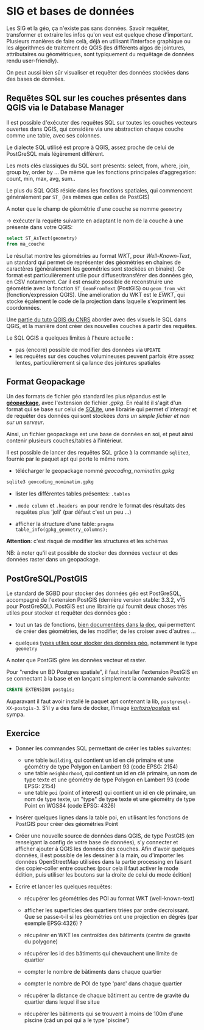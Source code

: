 # SIG et bases de données

Les SIG et la géo, ça n'existe pas sans données. Savoir requêter, transformer et extraire les infos qu'on veut est quelque chose d'important. Plusieurs manières de faire celà, déjà en utilisant l'interface graphique ou les algorithmes de traitement de QGIS (les différents algos de jointures, attributaires ou géométriques, sont typiquement du requêtage de données rendu user-friendly).

On peut aussi bien sûr visualiser et requêter des données stockées dans des bases de données.

## Requêtes SQL sur les couches présentes dans QGIS via le Database Manager

Il est possible d'exécuter des requêtes SQL sur toutes les couches vecteurs ouvertes dans QGIS, qui considère via une abstraction chaque couche comme une table, avec ses colonnes.

Le dialecte SQL utilisé est propre à QGIS, assez proche de celui de PostGreSQL mais légèrement différent.

Les mots clés classiques du SQL sont présents: select, from, where, join, group by, order by ... De même que les fonctions principales d'aggregation: count, min, max, avg, sum..

Le plus du SQL QGIS réside dans les fonctions spatiales, qui commencent généralement par `ST_` (les mêmes que celles de PostGIS)

A noter que le champ de géométrie d'une couche se nomme `geometry`

-> exécuter la requête suivante en adaptant le nom de la couche à une présente dans votre QGIS:

```sql
select ST_AsText(geometry)
from ma_couche
```

Le résultat montre les géométries au format *WKT*, pour *Well-Known-Text*, un standard qui permet de représenter des géométries en chaines de caractères (généralement les geométries sont stockées en binaire). Ce format est particulièrement utile pour diffuser/transférer des données géo, en CSV notamment. Car il est ensuite possible de reconstruire une géométrie avec la fonction `ST_GeomFromText` (PostGIS) ou `geom_from_wkt` (fonction/expression QGIS). Une amélioration du WKT est le *EWKT*, qui stocke également le code de la projection dans laquelle s'expriment les coordonnées.

Une [partie du tuto QGIS du CNRS](https://tutoqgis.cnrs.fr/06_04_req_sql.php) aborder avec des visuels le SQL dans QGIS, et la manière dont créer des nouvelles couches à partir des requêtes.

Le SQL QGIS a quelques limites à l'heure actuelle :

- pas (encore) possible de modifier des données via `UPDATE`
- les requêtes sur des couches volumineuses peuvent parfois être assez lentes, particulièrement si ça lance des jointures spatiales


## Format Geopackage

Un des formats de fichier géo standard les plus répandus est le [**géopackage**](https://www.geopackage.org/), avec l'extension de fichier *.gpkg*. En réalité il s'agit d'un format qui se base sur celui de [SQLite](https://www.sqlite.org/index.html), une librairie qui permet d'interagir et de requêter des données qui sont stockées *dans un simple fichier et non sur un serveur*.

Ainsi, un fichier geopackage est une base de données en soi, et peut ainsi contenir plusieurs couches/tables à l'intérieur.

Il est possible de lancer des requêtes SQL grâce à la commande `sqlite3`, fournie par le paquet apt qui porte le même nom.

 - télécharger le geopackage nommé *geocoding_nominatim.gpkg*

```bash
sqlite3 geocoding_nominatim.gpkg
```

- lister les différentes tables présentes: `.tables`

- `.mode column` et `.headers on` pour rendre le format des résultats des requêtes plus 'joli' (par défaut c'est un peu ...)

- afficher la structure d'une table: `pragma table_info(gpkg_geometry_columns);`

**Attention**: c'est risqué de modifier les structures et les schémas

NB: à noter qu'il est possible de stocker des données vecteur et des données raster dans un geopackage.

## PostGreSQL/PostGIS

Le standard de SGBD pour stocker des données géo est PostGreSQL, accompagné de l'extension PostGIS (dernière version stable: 3.3.2, v15 pour PostGreSQL). PostGIS est une librairie qui fournit deux choses très utiles pour stocker et requêter des données géo :

- tout un tas de fonctions, [bien documentées dans la doc](https://postgis.net/docs/reference.html#Geometry_Constructors), qui permettent de créer des géométries, de les modifier, de les croiser avec d'autres ...

- quelques [types utiles pour stocker des données géo](https://postgis.net/docs/reference.html#PostGIS_Types), notamment le type `geometry`

A noter que PostGIS gère les données vecteur et raster.

Pour "rendre un BD Postgres spatiale", il faut installer l'extension PostGIS en se connectant à la base et en lançant simplement la commande suivante:

```sql
CREATE EXTENSION postgis;
```

Auparavant il faut avoir installé le paquet apt contenant la lib, `postgresql-XX-postgis-3`. S'il y a des fans de docker, l'image *[kartoza/postgis](https://github.com/kartoza/docker-postgis)* est sympa.

## Exercice

- Donner les commandes SQL permettant de créer les tables suivantes:

    - une table `building`, qui contient un id en clé primaire et une géométry de type Polygon en Lambert 93 (code EPSG: 2154)
    - une table `neighborhood`, qui contient un id en clé primaire, un nom de type texte et une géométry de type Polygon en Lambert 93 (code EPSG: 2154)
    - une table `poi` (point of interest) qui contient un id en clé primaire, un nom de type texte, un "type" de type texte et une géométry de type Point en WGS84 (code EPSG: 4326)

- Insérer quelques lignes dans la table poi, en utilisant les fonctions de PostGIS pour créer des géométries Point

- Créer une nouvelle source de données dans QGIS, de type PostGIS (en renseigant la config de votre base de données), s'y connecter et afficher ajouter à QGIS les données des couches. Afin d'avoir quelques données, il est possible de les dessiner à la main, ou d'importer les données OpenStreetMap utilisées dans la partie processing en faisant des copier-coller entre couches (pour cela il faut activer le mode édition, puis utiliser les boutons sur la droite de celui du mode édition)

- Ecrire et lancer les quelques requêtes:

    - récupérer les géométries des POI au format WKT (well-known-text)

    - afficher les superficies des quartiers triées par ordre decroissant. Que se passe-t-il si les géométries ont une projection en dégrés (par exemple EPSG:4326) ?

    - récupérer en WKT les centroïdes des bâtiments (centre de gravité du polygone)

    - récupérer les id des bâtiments qui chevauchent une limite de quartier

    - compter le nombre de bâtiments dans chaque quartier

    - compter le nombre de POI de type 'parc' dans chaque quartier

    - récupérer la distance de chaque bâtiment au centre de gravité du quartier dans lequel il se situe

    - récupérer les bâtiments qui se trouvent à moins de 100m d'une piscine (càd un poi qui a le type 'piscine')

